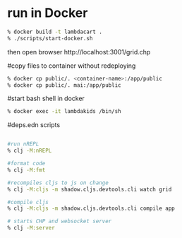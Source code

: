 # run in Docker
```bash
% docker build -t lambdacart .
% ./scripts/start-docker.sh
```


then open browser http://localhost:3001/grid.chp

#copy files to container without redeploying
```bash
% docker cp public/. <container-name>:/app/public 
% docker cp public/. mai:/app/public
```

#start bash shell in docker
```bash
% docker exec -it lambdakids /bin/sh 
```

#deps.edn scripts
```bash

#run nREPL
% clj -M:nREPL

#format code
% clj -M:fmt

#recompiles cljs to js on change
% clj -M:cljs -m shadow.cljs.devtools.cli watch grid

#compile cljs
% clj -M:cljs -m shadow.cljs.devtools.cli compile app

# starts CHP and websocket server
% clj -M:server

```
